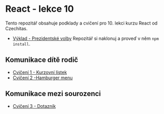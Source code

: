 # React - lekce 10

Tento repozitář obsahuje podklady a cvičení pro 10. lekci kurzu React od Czechitas.


- [Výklad - Prezidentské volby](https://github.com/Czechitas-podklady-WEB/volby)
	Repozitář si naklonuj a proveď v něm `npm install`.

## Komunikace dítě rodič

- [Cvičení 1 - Kurzovní lístek](./cviceni-01-kurzovni-listek/README.md)
- [Cvičení 2 -Hamburger menu](./cviceni-02-hamburger-menu/README.md)

## Komunikace mezi sourozenci

- [Cvičení 3 - Dotazník](./cviceni-03-dotaznik/README.md)
